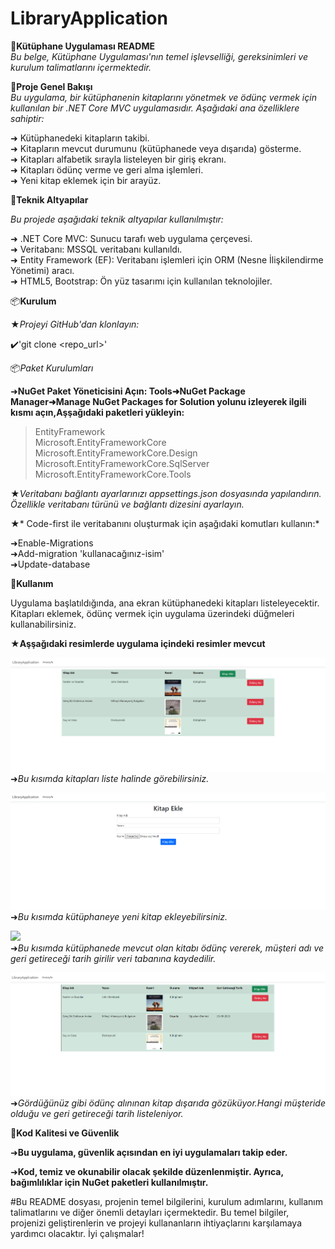 # LibraryApplication

🌟**Kütüphane Uygulaması README**<br>
*Bu belge, Kütüphane Uygulaması'nın temel işlevselliği, gereksinimleri ve kurulum talimatlarını içermektedir.*<br>

🌟**Proje Genel Bakışı**<br>
*Bu uygulama, bir kütüphanenin kitaplarını yönetmek ve ödünç vermek için kullanılan bir .NET Core MVC uygulamasıdır. Aşağıdaki ana özelliklere sahiptir:*<br>

➜  Kütüphanedeki kitapların takibi.<br>
➜  Kitapların mevcut durumunu (kütüphanede veya dışarıda) gösterme.<br>
➜  Kitapları alfabetik sırayla listeleyen bir giriş ekranı.<br>
➜  Kitapları ödünç verme ve geri alma işlemleri.<br>
➜  Yeni kitap eklemek için bir arayüz.<br>

🌟**Teknik Altyapılar**<br>

*Bu projede aşağıdaki teknik altyapılar kullanılmıştır:*<br>

➜ .NET Core MVC: Sunucu tarafı web uygulama çerçevesi.<br>
➜ Veritabanı: MSSQL veritabanı kullanıldı.<br>
➜ Entity Framework (EF): Veritabanı işlemleri için ORM (Nesne İlişkilendirme Yönetimi) aracı.<br>
➜ HTML5, Bootstrap: Ön yüz tasarımı için kullanılan teknolojiler.<br>

📦**Kurulum**<br>

★*Projeyi GitHub'dan klonlayın:*

✔️'git clone <repo_url>'

📦*Paket Kurulumları*<br>

➜**NuGet Paket Yöneticisini Açın: Tools➜NuGet Package Manager➜Manage NuGet Packages for Solution  yolunu izleyerek ilgili kısmı açın,Aşşağıdaki paketleri yükleyin:**<br>

>EntityFramework<br>
>Microsoft.EntityFrameworkCore<br>
>Microsoft.EntityFrameworkCore.Design<br>
>Microsoft.EntityFrameworkCore.SqlServer<br>
>Microsoft.EntityFrameworkCore.Tools<br>


★*Veritabanı bağlantı ayarlarınızı appsettings.json dosyasında yapılandırın. Özellikle veritabanı türünü  ve bağlantı dizesini ayarlayın.*

★* Code-first ile veritabanını oluşturmak için aşağıdaki komutları kullanın:*

➜Enable-Migrations<br>
➜Add-migration 'kullanacağınız-isim'<br>
➜Update-database

🌟**Kullanım**<br>

Uygulama başlatıldığında, ana ekran kütüphanedeki kitapları listeleyecektir. Kitapları eklemek, ödünç vermek için uygulama üzerindeki düğmeleri kullanabilirsiniz.<br>

★**Aşşağıdaki resimlerde uygulama içindeki resimler mevcut**<br>

<img src="https://github.com/demirciouzhan/LibraryApplication/blob/master/imagesforreadme/Anasayfa.png" width="auto"> <br>
➜*Bu kısımda kitapları liste halinde görebilirsiniz.* <br>

<img src="https://github.com/demirciouzhan/LibraryApplication/blob/master/imagesforreadme/KitapEkleme.png" width="auto"> <br>
➜*Bu kısımda kütüphaneye yeni kitap ekleyebilirsiniz.* <br>

<img src="https://github.com/demirciouzhan/LibraryApplication/blob/master/imagesforreadme/Odun%C3%A7ver.png" width="auto"> <br>
➜*Bu kısımda kütüphanede mevcut olan kitabı ödünç vererek, müşteri adı ve geri getireceği tarih girilir veri tabanına kaydedilir.* <br>

<img src="https://github.com/demirciouzhan/LibraryApplication/blob/master/imagesforreadme/SonAnasayfa.png" width="auto"> <br>
➜*Gördüğünüz gibi ödünç alınınan kitap dışarıda gözüküyor.Hangi müşteride olduğu ve geri getireceği tarih listeleniyor.* <br>



🌟**Kod Kalitesi ve Güvenlik**<br>

➜**Bu uygulama, güvenlik açısından en iyi uygulamaları takip eder.**

➜**Kod, temiz ve okunabilir olacak şekilde düzenlenmiştir. Ayrıca, bağımlılıklar için NuGet paketleri kullanılmıştır.**  <br>



#Bu README dosyası, projenin temel bilgilerini, kurulum adımlarını, kullanım talimatlarını ve diğer önemli detayları içermektedir. Bu temel bilgiler, projenizi geliştirenlerin ve projeyi kullananların ihtiyaçlarını karşılamaya yardımcı olacaktır. İyi çalışmalar!


